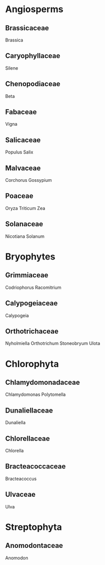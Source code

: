 
# Angiosperms
## Brassicaceae
Brassica
## Caryophyllaceae
Silene
## Chenopodiaceae
Beta
## Fabaceae
Vigna
## Salicaceae
Populus
Salix
## Malvaceae
Corchorus
Gossypium
## Poaceae
Oryza
Triticum
Zea
## Solanaceae
Nicotiana
Solanum

# Bryophytes
## Grimmiaceae
Codriophorus
Racomitrium
## Calypogeiaceae
Calypogeia
## Orthotrichaceae
Nyholmiella
Orthotrichum
Stoneobryum
Ulota

# Chlorophyta
## Chlamydomonadaceae
Chlamydomonas
Polytomella
## Dunaliellaceae
Dunaliella
## Chlorellaceae
Chlorella
## Bracteacoccaceae
Bracteacoccus
## Ulvaceae
Ulva

# Streptophyta
## Anomodontaceae
Anomodon
